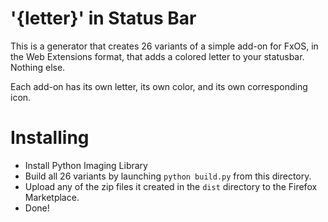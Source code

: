 '{letter}' in Status Bar
=================

This is a generator that creates 26 variants of a simple add-on for FxOS,
in the Web Extensions format, that adds a colored letter to your statusbar.
Nothing else.

Each add-on has its own letter, its own color, and its own corresponding icon.

Installing
==========

* Install Python Imaging Library
* Build all 26 variants by launching `python build.py` from this directory.
* Upload any of the zip files it created in the `dist` directory to the Firefox
  Marketplace.
* Done!